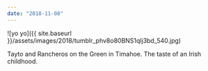 ```yaml
---
date: "2018-11-08"
---
```


![yo yo]({{ site.baseurl }}/assets/images/2018/tumblr_phv8o80BNS1qlj3bd_540.jpg)

Tayto and Rancheros on the Green in Timahoe. The taste of an Irish childhood.
